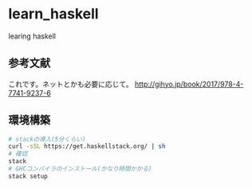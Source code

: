 # learn_haskell
learing haskell

## 参考文献

これです。ネットとかも必要に応じて。
http://gihyo.jp/book/2017/978-4-7741-9237-6

## 環境構築

```bash
# stackの導入(5分くらい)
curl -sSL https://get.haskellstack.org/ | sh
# 確認
stack
# GHCコンパイラのインストール(かなり時間かかる)
stack setup
```